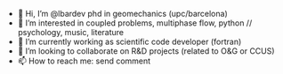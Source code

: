 - 👋 Hi, I’m @lbardev phd in geomechanics (upc/barcelona) 
- 👀 I’m interested in coupled problems, multiphase flow, python // psychology, music, literature 
- 🌱 I’m currently working as scientific code developer (fortran) 
- 💞️ I’m looking to collaborate on R&D projects (related to O&G or CCUS)
- 📫 How to reach me: send comment

<!---
lbardev/lbardev is a ✨ special ✨ repository because its `README.md` (this file) appears on your GitHub profile.
You can click the Preview link to take a look at your changes.
--->
